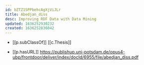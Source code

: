 ```yaml
---
id: bZTZ1SPPbehcAgXjViJLr
title: Abedjan_diss
desc: Improving RDF Data with Data Mining
updated: 1636252930232
created: 1636252836042
---
```


- [[p.subClassOf]] [[c.Thesis]]

- [[p.hasURL]] https://publishup.uni-potsdam.de/opus4-ubp/frontdoor/deliver/index/docId/6955/file/abedjan_diss.pdf

